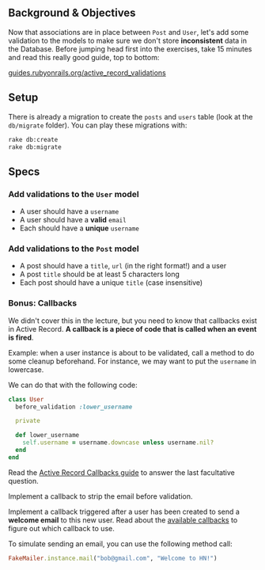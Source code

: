 ## Background & Objectives

Now that associations are in place between `Post` and `User`, let's add some validation to the models to make sure we don't store **inconsistent** data in the Database. Before jumping head first into the exercises, take 15 minutes and read this really good guide, top to bottom:

[guides.rubyonrails.org/active_record_validations](http://guides.rubyonrails.org/active_record_validations.html)

## Setup

There is already a migration to create the `posts` and `users` table (look at the `db/migrate` folder). You can play these migrations with:

```bash
rake db:create
rake db:migrate
```

## Specs

### Add validations to the `User` model

- A user should have a `username`
- A user should have a **valid** `email`
- Each should have a **unique** `username`

### Add validations to the `Post` model

- A post should have a `title`, `url` (in the right format!) and a user
- A post `title` should be at least 5 characters long
- Each post should have a unique `title` (case insensitive)

### Bonus: Callbacks

We didn't cover this in the lecture, but you need to know that callbacks exist in Active Record. **A callback is a piece of code that is called when an event is fired**.

Example: when a user instance is about to be validated, call a method to do some cleanup beforehand. For instance, we may want to put the `username` in lowercase.

We can do that with the following code:

```ruby
class User
  before_validation :lower_username

  private

  def lower_username
    self.username = username.downcase unless username.nil?
  end
end
```

Read the [Active Record Callbacks guide](http://guides.rubyonrails.org/active_record_callbacks.html) to answer the last facultative question.

Implement a callback to strip the email before validation.

Implement a callback triggered after a user has been created to send a **welcome email** to this new user. Read about the [available callbacks](http://guides.rubyonrails.org/active_record_callbacks.html#available-callbacks) to figure out which callback to use.

To simulate sending an email, you can use the following method call:

```ruby
FakeMailer.instance.mail("bob@gmail.com", "Welcome to HN!")
```
